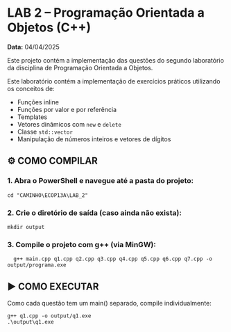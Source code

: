 # LAB 2 – Programação Orientada a Objetos (C++)

**Data:** 04/04/2025

Este projeto contém a implementação das questões do segundo 
laboratório da disciplina de Programação Orientada a Objetos.

Este laboratório contém a implementação de exercícios práticos utilizando os conceitos de:
- Funções inline
- Funções por valor e por referência
- Templates
- Vetores dinâmicos com `new` e `delete`
- Classe `std::vector`
- Manipulação de números inteiros e vetores de dígitos


## ⚙️ COMO COMPILAR

### 1. Abra o PowerShell e navegue até a pasta do projeto:

```
cd "CAMINHO\ECOP13A\LAB_2"
```

###  2. Crie o diretório de saída (caso ainda não exista):

    mkdir output    

### 3. Compile o projeto com g++ (via MinGW):

 ```
   g++ main.cpp q1.cpp q2.cpp q3.cpp q4.cpp q5.cpp q6.cpp q7.cpp -o output/programa.exe
 ```

## ▶️ COMO EXECUTAR

Como cada questão tem um main() separado, compile individualmente:

```
g++ q1.cpp -o output/q1.exe
.\output\q1.exe
```